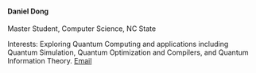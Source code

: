 #### Daniel Dong

Master Student, Computer Science, NC State

Interests: Exploring Quantum Computing and applications including Quantum Simulation, Quantum Optimization and Compilers, and Quantum Information Theory. [Email](mailto:ddong2@ncsu.edu)
